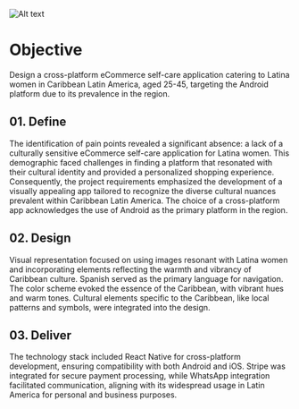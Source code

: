 ![Alt text](https://res.cloudinary.com/dbob6dlo0/image/upload/v1717466310/ecommerce_02_i54sti.png)

# Objective
Design a cross-platform eCommerce self-care application catering to Latina women in Caribbean Latin America, aged 25-45, targeting the Android platform due to its prevalence in the region.

## 01. Define
The identification of pain points revealed a significant absence: a lack of a culturally sensitive eCommerce self-care application for Latina women. This demographic faced challenges in finding a platform that resonated with their cultural identity and provided a personalized shopping experience. Consequently, the project requirements emphasized the development of a visually appealing app tailored to recognize the diverse cultural nuances prevalent within Caribbean Latin America. The choice of a cross-platform app acknowledges the use of Android as the primary platform in the region.

## 02. Design
Visual representation focused on using images resonant with Latina women and incorporating elements reflecting the warmth and vibrancy of Caribbean culture. Spanish served as the primary language for navigation. The color scheme evoked the essence of the Caribbean, with vibrant hues and warm tones. Cultural elements specific to the Caribbean, like local patterns and symbols, were integrated into the design.

## 03. Deliver
The technology stack included React Native for cross-platform development, ensuring compatibility with both Android and iOS. Stripe was integrated for secure payment processing, while WhatsApp integration facilitated communication, aligning with its widespread usage in Latin America for personal and business purposes.
